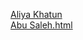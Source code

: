 
<a href="https://htmlpreview.github.io/?https://raw.githubusercontent.com/Asikurbd/Application-Copy/refs/heads/main/ALIYA%20KHATUN.html"> Aliya Khatun </a>
<br>
<a href="https://htmlpreview.github.io/?https://raw.githubusercontent.com/Asikurbd/Application-Copy/refs/heads/main/Abu%20Saleh.html.html"> Abu Saleh.html </a>
<br>
